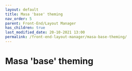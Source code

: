 ```yaml
---
layout: default
title: Masa 'base' theming
nav_order: 5
parent: Front-End/Layout Manager
has_children: true
last_modified_date: 20-10-2021 13:00
permalink: /front-end-layout-manager/masa-base-theming/
---
```


# Masa 'base' theming